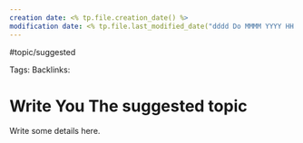```yaml
---
creation date: <% tp.file.creation_date() %>
modification date: <% tp.file.last_modified_date("dddd Do MMMM YYYY HH:mm:ss") %>
---
```

#topic/suggested 

Tags: 
Backlinks: 

# Write You The suggested topic
Write some details here. 
